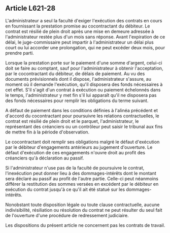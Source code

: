 Article L621-28
----
L'administrateur a seul la faculté d'exiger l'exécution des contrats en cours en
fournissant la prestation promise au cocontractant du débiteur. Le contrat est
résilié de plein droit après une mise en demeure adressée à l'administrateur
restée plus d'un mois sans réponse. Avant l'expiration de ce délai, le
juge-commissaire peut impartir à l'administrateur un délai plus court ou lui
accorder une prolongation, qui ne peut excéder deux mois, pour prendre parti.

Lorsque la prestation porte sur le paiement d'une somme d'argent, celui-ci doit
se faire au comptant, sauf pour l'administrateur à obtenir l'acceptation, par le
cocontractant du débiteur, de délais de paiement. Au vu des documents
prévisionnels dont il dispose, l'administrateur s'assure, au moment où il
demande l'exécution, qu'il disposera des fonds nécessaires à cet effet. S'il
s'agit d'un contrat à exécution ou paiement échelonnés dans le temps,
l'administrateur y met fin s'il lui apparaît qu'il ne disposera pas des fonds
nécessaires pour remplir les obligations du terme suivant.

A défaut de paiement dans les conditions définies à l'alinéa précédent et
d'accord du cocontractant pour poursuivre les relations contractuelles, le
contrat est résilié de plein droit et le parquet, l'administrateur, le
représentant des créanciers ou un contrôleur peut saisir le tribunal aux fins de
mettre fin à la période d'observation.

Le cocontractant doit remplir ses obligations malgré le défaut d'exécution par
le débiteur d'engagements antérieurs au jugement d'ouverture. Le défaut
d'exécution de ces engagements n'ouvre droit au profit des créanciers qu'à
déclaration au passif.

Si l'administrateur n'use pas de la faculté de poursuivre le contrat,
l'inexécution peut donner lieu à des dommages-intérêts dont le montant sera
déclaré au passif au profit de l'autre partie. Celle-ci peut néanmoins différer
la restitution des sommes versées en excédent par le débiteur en exécution du
contrat jusqu'à ce qu'il ait été statué sur les dommages-intérêts.

Nonobstant toute disposition légale ou toute clause contractuelle, aucune
indivisibilité, résiliation ou résolution du contrat ne peut résulter du seul
fait de l'ouverture d'une procédure de redressement judiciaire.

Les dispositions du présent article ne concernent pas les contrats de travail.
